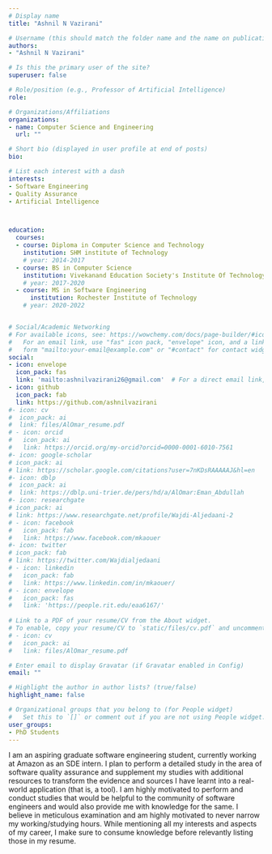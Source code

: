 ```yaml
---
# Display name
title: "Ashnil N Vazirani"

# Username (this should match the folder name and the name on publications)
authors:
- "Ashnil N Vazirani"

# Is this the primary user of the site?
superuser: false

# Role/position (e.g., Professor of Artificial Intelligence)
role: 

# Organizations/Affiliations
organizations:
- name: Computer Science and Engineering 
  url: ""

# Short bio (displayed in user profile at end of posts)
bio: 

# List each interest with a dash
interests:
- Software Engineering
- Quality Assurance
- Artificial Intelligence



education:
  courses:
  - course: Diploma in Computer Science and Technology
    institution: SHM institute of Technology
    # year: 2014-2017
  - course: BS in Computer Science
    institution: Vivekanand Education Society's Institute Of Technology
    # year: 2017-2020
  - course: MS in Software Engineering
      institution: Rochester Institute of Technology
    # year: 2020-2022


# Social/Academic Networking
# For available icons, see: https://wowchemy.com/docs/page-builder/#icons
#   For an email link, use "fas" icon pack, "envelope" icon, and a link in the
#   form "mailto:your-email@example.com" or "#contact" for contact widget.
social:
- icon: envelope
  icon_pack: fas
  link: 'mailto:ashnilvazirani26@gmail.com'  # For a direct email link, use "mailto:test@example.org".
- icon: github
  icon_pack: fab
  link: https://github.com/ashnilvazirani
#- icon: cv
#  icon_pack: ai
#  link: files/AlOmar_resume.pdf
# - icon: orcid
#   icon_pack: ai
#   link: https://orcid.org/my-orcid?orcid=0000-0001-6010-7561
#- icon: google-scholar
# icon_pack: ai
# link: https://scholar.google.com/citations?user=7nKDsRAAAAAJ&hl=en
#- icon: dblp
#  icon_pack: ai
#  link: https://dblp.uni-trier.de/pers/hd/a/AlOmar:Eman_Abdullah
#- icon: researchgate
# icon_pack: ai
# link: https://www.researchgate.net/profile/Wajdi-Aljedaani-2
# - icon: facebook
#   icon_pack: fab
#   link: https://www.facebook.com/mkaouer
#- icon: twitter
# icon_pack: fab
# link: https://twitter.com/Wajdialjedaani
# - icon: linkedin
#   icon_pack: fab
#   link: https://www.linkedin.com/in/mkaouer/
# - icon: envelope
#   icon_pack: fas
#   link: 'https://people.rit.edu/eaa6167/'
  
# Link to a PDF of your resume/CV from the About widget.
# To enable, copy your resume/CV to `static/files/cv.pdf` and uncomment the lines below.
# - icon: cv
#   icon_pack: ai
#   link: files/AlOmar_resume.pdf

# Enter email to display Gravatar (if Gravatar enabled in Config)
email: ""

# Highlight the author in author lists? (true/false)
highlight_name: false

# Organizational groups that you belong to (for People widget)
#   Set this to `[]` or comment out if you are not using People widget.
user_groups:
- PhD Students
---
```


I am an aspiring graduate software engineering student, currently working at Amazon as an SDE intern. I plan to perform a detailed study in the area of software quality assurance and supplement my studies with additional resources to transform the evidence and sources I have learnt into a real-world application (that is, a tool). I am highly motivated to perform and conduct studies that would be helpful to the community of software engineers and would also provide me with knowledge for the same. I believe in meticulous examination and am highly motivated to never narrow my working/studying hours. While mentioning all my interests and aspects of my career, I make sure to consume knowledge before relevantly listing those in my resume.
